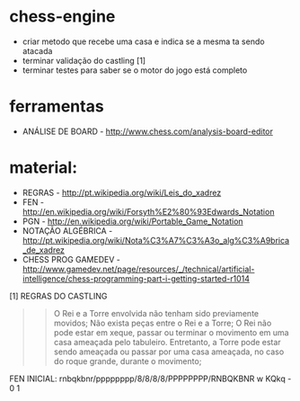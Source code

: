 chess-engine
============
  * criar metodo que recebe uma casa e indica se a mesma ta sendo atacada
  * terminar validação do castling [1]
  * terminar testes para saber se o motor do jogo está completo

ferramentas
===========
   * ANÁLISE DE BOARD - http://www.chess.com/analysis-board-editor

material:
=========
  * REGRAS - http://pt.wikipedia.org/wiki/Leis_do_xadrez
  * FEN - http://en.wikipedia.org/wiki/Forsyth%E2%80%93Edwards_Notation
  * PGN - http://en.wikipedia.org/wiki/Portable_Game_Notation
  * NOTAÇÃO ALGÉBRICA - http://pt.wikipedia.org/wiki/Nota%C3%A7%C3%A3o_alg%C3%A9brica_de_xadrez
  * CHESS PROG GAMEDEV - http://www.gamedev.net/page/resources/_/technical/artificial-intelligence/chess-programming-part-i-getting-started-r1014


[1] REGRAS DO CASTLING
>> O Rei e a Torre envolvida não tenham sido previamente movidos;
>> Não exista peças entre o Rei e a Torre;
O Rei não pode estar em xeque, passar ou terminar o movimento em uma casa ameaçada pelo tabuleiro. Entretanto, a Torre pode estar sendo ameaçada ou passar por uma casa ameaçada, no caso do roque grande, durante o movimento;
  
FEN INICIAL: rnbqkbnr/pppppppp/8/8/8/8/PPPPPPPP/RNBQKBNR w KQkq - 0 1
